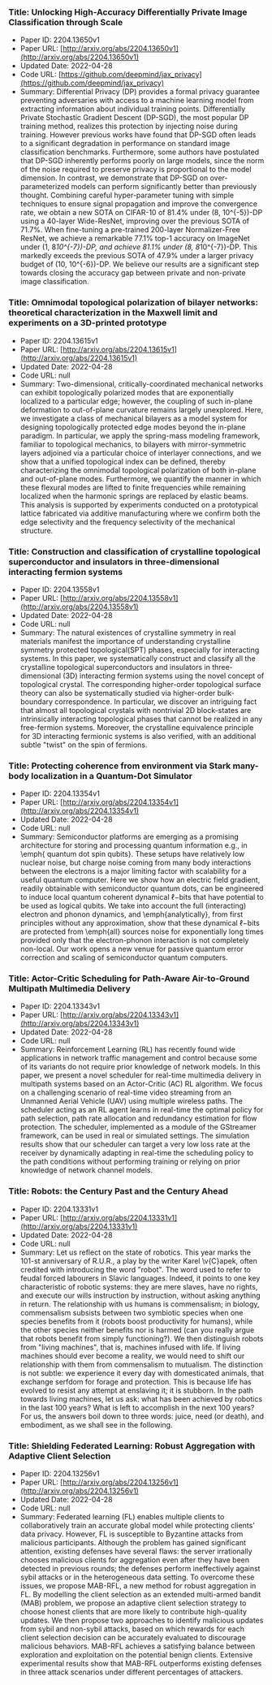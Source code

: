 ### Title: Unlocking High-Accuracy Differentially Private Image Classification through Scale
* Paper ID: 2204.13650v1
* Paper URL: [http://arxiv.org/abs/2204.13650v1](http://arxiv.org/abs/2204.13650v1)
* Updated Date: 2022-04-28
* Code URL: [https://github.com/deepmind/jax_privacy](https://github.com/deepmind/jax_privacy)
* Summary: Differential Privacy (DP) provides a formal privacy guarantee preventing
adversaries with access to a machine learning model from extracting information
about individual training points. Differentially Private Stochastic Gradient
Descent (DP-SGD), the most popular DP training method, realizes this protection
by injecting noise during training. However previous works have found that
DP-SGD often leads to a significant degradation in performance on standard
image classification benchmarks. Furthermore, some authors have postulated that
DP-SGD inherently performs poorly on large models, since the norm of the noise
required to preserve privacy is proportional to the model dimension. In
contrast, we demonstrate that DP-SGD on over-parameterized models can perform
significantly better than previously thought. Combining careful hyper-parameter
tuning with simple techniques to ensure signal propagation and improve the
convergence rate, we obtain a new SOTA on CIFAR-10 of 81.4% under (8,
10^{-5})-DP using a 40-layer Wide-ResNet, improving over the previous SOTA of
71.7%. When fine-tuning a pre-trained 200-layer Normalizer-Free ResNet, we
achieve a remarkable 77.1% top-1 accuracy on ImageNet under (1, 8*10^{-7})-DP,
and achieve 81.1% under (8, 8*10^{-7})-DP. This markedly exceeds the previous
SOTA of 47.9% under a larger privacy budget of (10, 10^{-6})-DP. We believe our
results are a significant step towards closing the accuracy gap between private
and non-private image classification.

### Title: Omnimodal topological polarization of bilayer networks: theoretical characterization in the Maxwell limit and experiments on a 3D-printed prototype
* Paper ID: 2204.13615v1
* Paper URL: [http://arxiv.org/abs/2204.13615v1](http://arxiv.org/abs/2204.13615v1)
* Updated Date: 2022-04-28
* Code URL: null
* Summary: Two-dimensional, critically-coordinated mechanical networks can exhibit
topologically polarized modes that are exponentially localized to a particular
edge; however, the coupling of such in-plane deformation to out-of-plane
curvature remains largely unexplored. Here, we investigate a class of
mechanical bilayers as a model system for designing topologically protected
edge modes beyond the in-plane paradigm. In particular, we apply the
spring-mass modeling framework, familiar to topological mechanics, to bilayers
with mirror-symmetric layers adjoined via a particular choice of interlayer
connections, and we show that a unified topological index can be defined,
thereby characterizing the omnimodal topological polarization of both in-plane
and out-of-plane modes. Furthermore, we quantify the manner in which these
flexural modes are lifted to finite frequencies while remaining localized when
the harmonic springs are replaced by elastic beams. This analysis is supported
by experiments conducted on a prototypical lattice fabricated via additive
manufacturing where we confirm both the edge selectivity and the frequency
selectivity of the mechanical structure.

### Title: Construction and classification of crystalline topological superconductor and insulators in three-dimensional interacting fermion systems
* Paper ID: 2204.13558v1
* Paper URL: [http://arxiv.org/abs/2204.13558v1](http://arxiv.org/abs/2204.13558v1)
* Updated Date: 2022-04-28
* Code URL: null
* Summary: The natural existences of crystalline symmetry in real materials manifest the
importance of understanding crystalline symmetry protected topological(SPT)
phases, especially for interacting systems. In this paper, we systematically
construct and classify all the crystalline topological superconductors and
insulators in three-dimensional (3D) interacting fermion systems using the
novel concept of topological crystal. The corresponding higher-order
topological surface theory can also be systematically studied via higher-order
bulk-boundary correspondence. In particular, we discover an intriguing fact
that almost all topological crystals with nontrivial 2D block-states are
intrinsically interacting topological phases that cannot be realized in any
free-fermion systems. Moreover, the crystalline equivalence principle for 3D
interacting fermionic systems is also verified, with an additional subtle
"twist" on the spin of fermions.

### Title: Protecting coherence from environment via Stark many-body localization in a Quantum-Dot Simulator
* Paper ID: 2204.13354v1
* Paper URL: [http://arxiv.org/abs/2204.13354v1](http://arxiv.org/abs/2204.13354v1)
* Updated Date: 2022-04-28
* Code URL: null
* Summary: Semiconductor platforms are emerging as a promising architecture for storing
and processing quantum information e.g., in \emph{ quantum dot spin qubits}.
These setups have relatively low nuclear noise, but charge noise coming from
many body interactions between the electrons is a major limiting factor with
scalability for a useful quantum computer. Here we show how an electric field
gradient, readily obtainable with semiconductor quantum dots, can be engineered
to induce local quantum coherent dynamical $\ell-$bits that have potential to
be used as logical qubits. We take into account the full (interacting) electron
and phonon dynamics, and \emph{analytically}, from first principles without any
approximation, show that these dynamical $\ell-$bits are protected from
\emph{all} sources noise for exponentially long times provided only that the
electron-phonon interaction is not completely non-local. Our work opens a new
venue for passive quantum error correction and scaling of semiconductor quantum
computers.

### Title: Actor-Critic Scheduling for Path-Aware Air-to-Ground Multipath Multimedia Delivery
* Paper ID: 2204.13343v1
* Paper URL: [http://arxiv.org/abs/2204.13343v1](http://arxiv.org/abs/2204.13343v1)
* Updated Date: 2022-04-28
* Code URL: null
* Summary: Reinforcement Learning (RL) has recently found wide applications in network
traffic management and control because some of its variants do not require
prior knowledge of network models. In this paper, we present a novel scheduler
for real-time multimedia delivery in multipath systems based on an Actor-Critic
(AC) RL algorithm. We focus on a challenging scenario of real-time video
streaming from an Unmanned Aerial Vehicle (UAV) using multiple wireless paths.
The scheduler acting as an RL agent learns in real-time the optimal policy for
path selection, path rate allocation and redundancy estimation for flow
protection. The scheduler, implemented as a module of the GStreamer framework,
can be used in real or simulated settings. The simulation results show that our
scheduler can target a very low loss rate at the receiver by dynamically
adapting in real-time the scheduling policy to the path conditions without
performing training or relying on prior knowledge of network channel models.

### Title: Robots: the Century Past and the Century Ahead
* Paper ID: 2204.13331v1
* Paper URL: [http://arxiv.org/abs/2204.13331v1](http://arxiv.org/abs/2204.13331v1)
* Updated Date: 2022-04-28
* Code URL: null
* Summary: Let us reflect on the state of robotics. This year marks the $101$-st
anniversary of R.U.R., a play by the writer Karel \v{C}apek, often credited
with introducing the word "robot". The word used to refer to feudal forced
labourers in Slavic languages. Indeed, it points to one key characteristic of
robotic systems: they are mere slaves, have no rights, and execute our wills
instruction by instruction, without asking anything in return. The relationship
with us humans is commensalism; in biology, commensalism subsists between two
symbiotic species when one species benefits from it (robots boost productivity
for humans), while the other species neither benefits nor is harmed (can you
really argue that robots benefit from simply functioning?).
  We then distinguish robots from "living machines", that is, machines infused
with life. If living machines should ever become a reality, we would need to
shift our relationship with them from commensalism to mutualism. The
distinction is not subtle: we experience it every day with domesticated
animals, that exchange serfdom for forage and protection. This is because life
has evolved to resist any attempt at enslaving it; it is stubborn.
  In the path towards living machines, let us ask: what has been achieved by
robotics in the last $100$ years? What is left to accomplish in the next $100$
years? For us, the answers boil down to three words: juice, need (or death),
and embodiment, as we shall see in the following.

### Title: Shielding Federated Learning: Robust Aggregation with Adaptive Client Selection
* Paper ID: 2204.13256v1
* Paper URL: [http://arxiv.org/abs/2204.13256v1](http://arxiv.org/abs/2204.13256v1)
* Updated Date: 2022-04-28
* Code URL: null
* Summary: Federated learning (FL) enables multiple clients to collaboratively train an
accurate global model while protecting clients' data privacy. However, FL is
susceptible to Byzantine attacks from malicious participants. Although the
problem has gained significant attention, existing defenses have several flaws:
the server irrationally chooses malicious clients for aggregation even after
they have been detected in previous rounds; the defenses perform ineffectively
against sybil attacks or in the heterogeneous data setting.
  To overcome these issues, we propose MAB-RFL, a new method for robust
aggregation in FL. By modelling the client selection as an extended multi-armed
bandit (MAB) problem, we propose an adaptive client selection strategy to
choose honest clients that are more likely to contribute high-quality updates.
We then propose two approaches to identify malicious updates from sybil and
non-sybil attacks, based on which rewards for each client selection decision
can be accurately evaluated to discourage malicious behaviors. MAB-RFL achieves
a satisfying balance between exploration and exploitation on the potential
benign clients. Extensive experimental results show that MAB-RFL outperforms
existing defenses in three attack scenarios under different percentages of
attackers.

